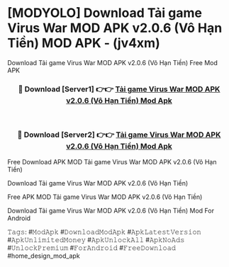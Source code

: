 # [MODYOLO] Download Tải game Virus War MOD APK v2.0.6 (Vô Hạn Tiền) MOD APK - (jv4xm)
Download Tải game Virus War MOD APK v2.0.6 (Vô Hạn Tiền) Free Mod APK

<div align="center">
<h3>🔴 Download [Server1] 👉👉 <a href="https://apk-comot.site?title=Tải_game_Virus_War_MOD_APK_v2.0.6_(Vô_Hạn_Tiền)">Tải game Virus War MOD APK v2.0.6 (Vô Hạn Tiền) Mod Apk</a></h3><br>

<h3>🔴 Download [Server2] 👉👉 <a href="https://apk-comot.site?title=Tải_game_Virus_War_MOD_APK_v2.0.6_(Vô_Hạn_Tiền)">Tải game Virus War MOD APK v2.0.6 (Vô Hạn Tiền) Mod Apk</a></h3>
</div>


Free Download APK MOD Tải game Virus War MOD APK v2.0.6 (Vô Hạn Tiền)

Download Tải game Virus War MOD APK v2.0.6 (Vô Hạn Tiền) 

Free APK MOD Tải game Virus War MOD APK v2.0.6 (Vô Hạn Tiền) 

Download Tải game Virus War MOD APK v2.0.6 (Vô Hạn Tiền) Mod For Android

𝚃𝚊𝚐𝚜: #𝙼𝚘𝚍𝙰𝚙𝚔 #𝙳𝚘𝚠𝚗𝚕𝚘𝚊𝚍𝙼𝚘𝚍𝙰𝚙𝚔 #𝙰𝚙𝚔𝙻𝚊𝚝𝚎𝚜𝚝𝚅𝚎𝚛𝚜𝚒𝚘𝚗 #𝙰𝚙𝚔𝚄𝚗𝚕𝚒𝚖𝚒𝚝𝚎𝚍𝙼𝚘𝚗𝚎𝚢 #𝙰𝚙𝚔𝚄𝚗𝚕𝚘𝚌𝚔𝙰𝚕𝚕 #𝙰𝚙𝚔𝙽𝚘𝙰𝚍𝚜 #𝚄𝚗𝚕𝚘𝚌𝚔𝙿𝚛𝚎𝚖𝚒𝚞𝚖 #𝙵𝚘𝚛𝙰𝚗𝚍𝚛𝚘𝚒𝚍 #𝙵𝚛𝚎𝚎𝙳𝚘𝚠𝚗𝚕𝚘𝚊𝚍 #home_design_mod_apk